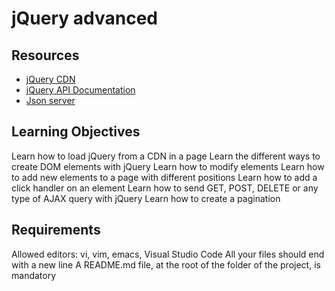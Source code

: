 # jQuery advanced

## Resources
  - [jQuery CDN](https://releases.jquery.com)
  - [jQuery API Documentation](https://api.jquery.com)
  - [Json server](https://github.com/typicode/json-server/tree/v0)

## Learning Objectives
  Learn how to load jQuery from a CDN in a page
  Learn the different ways to create DOM elements with jQuery
  Learn how to modify elements
  Learn how to add new elements to a page with different positions
  Learn how to add a click handler on an element
  Learn how to send GET, POST, DELETE or any type of AJAX query with jQuery
  Learn how to create a pagination

## Requirements
  Allowed editors: vi, vim, emacs, Visual Studio Code
  All your files should end with a new line
  A README.md file, at the root of the folder of the project, is mandatory
